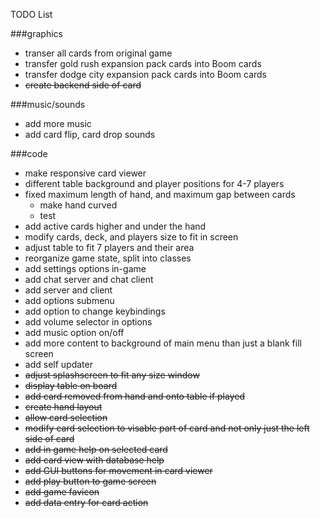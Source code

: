 TODO List

###graphics
* transer all cards from original game 
* transfer gold rush expansion pack cards into Boom cards
* transfer dodge city expansion pack cards into Boom cards
* ~~create backend side of card~~

###music/sounds
* add more music
* add card flip, card drop sounds

###code
* make responsive card viewer 
* different table background and player positions for 4-7 players
* fixed maximum length of hand, and maximum gap between cards
	*  make hand curved
	* test
* add active cards higher and under the hand
* modify cards, deck, and players size to fit in screen
* adjust table to fit 7 players and their area
* reorganize game state, split into classes
* add settings options in-game
* add chat server and chat client
* add server and client
* add options submenu
* add option to change keybindings
* add volume selector in options
* add music option on/off
* add more content to background of main menu than just a blank fill screen
* add self updater
* ~~adjust splashscreen to fit any size window~~
* ~~display table on board~~
* ~~add card removed from hand and onto table if played~~
* ~~create hand layout~~
* ~~allow card selection~~
* ~~modify card selection to visable part of card and not only just the left side of card~~
* ~~add in game help on selected card~~
* ~~add card view with database help~~
* ~~add GUI buttons for movement in card viewer~~ 
* ~~add play button to game screen~~
* ~~add game favicon~~
* ~~add data entry for card action~~
